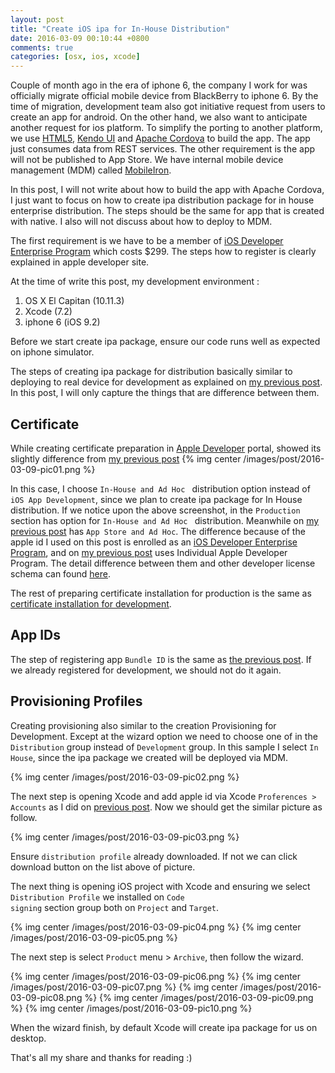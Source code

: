 ```yaml
---
layout: post
title: "Create iOS ipa for In-House Distribution"
date: 2016-03-09 00:10:44 +0800
comments: true
categories: [osx, ios, xcode]
---
```

Couple of month ago in the era of iphone 6, the company I work for was officially migrate official mobile device from BlackBerry to iphone 6. By the time of migration, development team also got initiative request from users to create an app for android. On the other hand, we also want to anticipate another request for ios platform. To simplify the porting to another platform, we use <a href="https://en.wikipedia.org/wiki/HTML5">HTML5</a>, <a href="http://www.telerik.com/kendo-ui"/>Kendo UI</a> and <a href="https://cordova.apache.org/">Apache Cordova</a> to build the app. The app just consumes data from REST services. The other requirement is the app will not be published to App Store. We have internal mobile device management (MDM) called <a href="https://www.mobileiron.com/"/>MobileIron</a>.

In this post, I will not write about how to build the app with Apache Cordova, I just want to focus on how to create ipa distribution package for in house enterprise distribution. The steps should be the same for app that is created with native. I also will not discuss about how to deploy to MDM.

The first requirement is we have to be a member of <a href="https://developer.apple.com/programs/enterprise/">iOS Developer Enterprise Program</a> which costs $299. The steps how to register is clearly explained in apple developer site.

At the time of write this post, my development environment :
<ol type="1">
<li> OS X El Capitan (10.11.3)</li>
<li>Xcode (7.2)</li>
<li>iphone 6 (iOS 9.2)</li>
</ol>

Before we start create ipa package, ensure our code runs well as expected on iphone simulator.

The steps of creating ipa package for distribution basically similar to deploying to real device for development as explained on <a href="{% post_url 2016-03-08-deploying-ios-app-to-real-device %}">my previous post</a>.
In this post, I will only capture the things that are difference between them.

<h2>Certificate</h2>
While creating certificate preparation in <a href="https://developer.apple.com/account/ios/certificate/create">Apple Developer</a> portal, showed its slightly difference from <a href="{% post_url 2016-03-08-deploying-ios-app-to-real-device %}">my previous post</a>
{% img center /images/post/2016-03-09-pic01.png %}

In this case, I choose <code>In-House and Ad Hoc </code> distribution option instead of <code>iOS App Development</code>, since we plan to create ipa package for In House distribution. If we notice upon the above screenshot, in the <code>Production</code> section has option for <code>In-House and Ad Hoc </code> distribution. Meanwhile on <a href="{% post_url 2016-03-08-deploying-ios-app-to-real-device %}">my previous post</a> has <code>App Store and Ad Hoc</code>. The difference because of the apple id I used on this post is enrolled as an <a href="https://developer.apple.com/programs/enterprise/">iOS Developer Enterprise Program</a>, and on <a href="{% post_url 2016-03-08-deploying-ios-app-to-real-device %}">my previous post</a> uses Individual Apple Developer Program. The detail difference between them and other developer license schema can found <a href="https://developer.apple.com/support/compare-memberships/">here</a>.

The rest of preparing certificate installation for production is the same as <a href="{% post_url 2016-03-08-deploying-ios-app-to-real-device %}">certificate installation for development</a>.

<h2>App IDs</h2>
The step of registering app <code>Bundle ID</code> is the same as <a href="{% post_url 2016-03-08-deploying-ios-app-to-real-device %}">the previous post</a>. If we already registered for development, we should not do it again.

<h2>Provisioning Profiles</h2>
Creating provisioning also similar to the creation Provisioning for Development. Except at the wizard option we need to choose one of in the <code>Distribution</code> group instead of <code>Development</code> group. In this sample I select <code>In House</code>, since the ipa package we created will be deployed via MDM.

{% img center /images/post/2016-03-09-pic02.png %}

The next step is opening Xcode and add apple id via Xcode <code>Proferences > Accounts</code> as I did on <a href="{% post_url 2016-03-08-deploying-ios-app-to-real-device %}">previous post</a>.
Now we should get the similar picture as follow.

{% img center /images/post/2016-03-09-pic03.png %}

Ensure <code>distribution profile</code> already downloaded. If not we can click download button on the list above of picture.

The next thing is opening iOS project with Xcode and ensuring we select <code>Distribution Profile</code> we installed on <code>Code signing</code> section group both on <code>Project</code> and <code>Target</code>.


{% img center /images/post/2016-03-09-pic04.png %}
{% img center /images/post/2016-03-09-pic05.png %}

The next step is select <code>Product</code> menu > <code>Archive</code>, then follow the wizard.

{% img center /images/post/2016-03-09-pic06.png %}
{% img center /images/post/2016-03-09-pic07.png %}
{% img center /images/post/2016-03-09-pic08.png %}
{% img center /images/post/2016-03-09-pic09.png %}
{% img center /images/post/2016-03-09-pic10.png %}

When the wizard finish, by default Xcode will create ipa package for us on desktop.

That's all my share and thanks for reading :)
